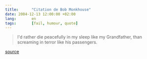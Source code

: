 ```yaml
---
title:      "Citation de Bob Monkhouse"
date: 2004-12-13 12:00:00 +02:00
lang:       en
tags:       [fail, humour, quote]
---
```


> I'd rather die peacefully in my sleep like my Grandfather, than screaming in terror like his passengers.

[source](http://www.horrible.demon.co.uk/die_peacefully_in_my_sleep.htm)
